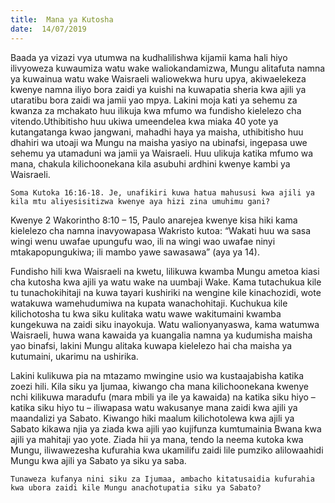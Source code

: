 ```yaml
---
title:  Mana ya Kutosha
date:  14/07/2019
---
```


Baada ya vizazi vya utumwa na kudhalilishwa kijamii kama hali hiyo ilivyoweza kuwaumiza watu wake waliokandamizwa, Mungu alitafuta namna ya kuwainua watu wake Waisraeli waliowekwa huru upya, akiwaelekeza kwenye namna iliyo bora zaidi ya kuishi na kuwapatia sheria kwa ajili ya utaratibu bora zaidi wa jamii yao mpya. Lakini moja kati ya sehemu za kwanza za mchakato huu ilikuja kwa mfumo wa fundisho kielelezo cha vitendo.Uthibitisho huu ukiwa umeendelea kwa miaka 40 yote ya kutangatanga kwao jangwani, mahadhi haya ya maisha, uthibitisho huu dhahiri wa utoaji wa Mungu na maisha yasiyo na ubinafsi, ingepasa uwe sehemu ya utamaduni wa jamii ya Waisraeli. Huu ulikuja katika mfumo wa mana, chakula kilichoonekana kila asubuhi ardhini kwenye kambi ya Waisraeli.

`Soma Kutoka 16:16-18. Je, unafikiri kuwa hatua mahususi kwa ajili ya kila mtu aliyesisitizwa kwenye aya hizi zina umuhimu gani?`

Kwenye 2 Wakorintho 8:10 – 15, Paulo anarejea kwenye kisa hiki kama kielelezo cha namna inavyowapasa Wakristo kutoa: “Wakati huu wa sasa wingi wenu uwafae upungufu wao, ili na wingi wao uwafae ninyi mtakapopungukiwa; ili mambo yawe sawasawa” (aya ya 14).

Fundisho hili kwa Waisraeli na kwetu, lilikuwa kwamba Mungu ametoa kiasi cha kutosha kwa ajili ya watu wake na uumbaji Wake. Kama tutachukua kile tu tunachokihitaji na kuwa tayari kushiriki na wengine kile kinachozidi, wote watakuwa wamehudumiwa na kupata wanachohitaji. Kuchukua kile kilichotosha tu kwa siku kulitaka watu wawe wakitumaini kwamba kungekuwa na zaidi siku inayokuja. Watu walionyanyaswa, kama watumwa Waisraeli, huwa wana kawaida ya kuangalia namna ya kudumisha maisha yao binafsi, lakini Mungu alitaka kuwapa kielelezo hai cha maisha ya kutumaini, ukarimu na ushirika.

Lakini kulikuwa pia na mtazamo mwingine usio wa kustaajabisha katika zoezi hili. Kila siku ya Ijumaa, kiwango cha mana kilichoonekana kwenye nchi kilikuwa maradufu (mara mbili ya ile ya kawaida) na katika siku hiyo – katika siku hiyo tu – iliwapasa watu wakusanye mana zaidi kwa ajili ya maandalizi ya Sabato. Kiwango hiki maalum kilichotolewa kwa ajili ya Sabato kikawa njia ya ziada kwa ajili yao kujifunza kumtumainia Bwana kwa ajili ya mahitaji yao yote. Ziada hii ya mana, tendo la neema kutoka kwa Mungu, iliwawezesha kufurahia kwa ukamilifu zaidi lile pumziko alilowaahidi Mungu kwa ajili ya Sabato ya siku ya saba.

`Tunaweza kufanya nini siku za Ijumaa, ambacho kitatusaidia kufurahia kwa ubora zaidi kile Mungu anachotupatia siku ya Sabato?`
